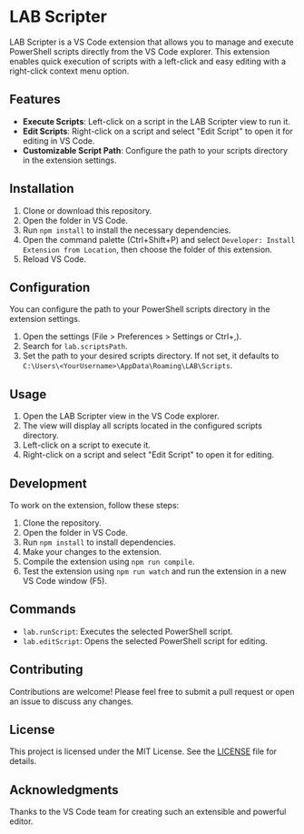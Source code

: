 # LAB Scripter

LAB Scripter is a VS Code extension that allows you to manage and execute PowerShell scripts directly from the VS Code explorer. This extension enables quick execution of scripts with a left-click and easy editing with a right-click context menu option.

## Features

- **Execute Scripts**: Left-click on a script in the LAB Scripter view to run it.
- **Edit Scripts**: Right-click on a script and select "Edit Script" to open it for editing in VS Code.
- **Customizable Script Path**: Configure the path to your scripts directory in the extension settings.

## Installation

1. Clone or download this repository.
2. Open the folder in VS Code.
3. Run `npm install` to install the necessary dependencies.
4. Open the command palette (Ctrl+Shift+P) and select `Developer: Install Extension from Location`, then choose the folder of this extension.
5. Reload VS Code.

## Configuration

You can configure the path to your PowerShell scripts directory in the extension settings.

1. Open the settings (File > Preferences > Settings or Ctrl+,).
2. Search for `lab.scriptsPath`.
3. Set the path to your desired scripts directory. If not set, it defaults to `C:\Users\<YourUsername>\AppData\Roaming\LAB\Scripts`.

## Usage

1. Open the LAB Scripter view in the VS Code explorer.
2. The view will display all scripts located in the configured scripts directory.
3. Left-click on a script to execute it.
4. Right-click on a script and select "Edit Script" to open it for editing.

## Development

To work on the extension, follow these steps:

1. Clone the repository.
2. Open the folder in VS Code.
3. Run `npm install` to install dependencies.
4. Make your changes to the extension.
5. Compile the extension using `npm run compile`.
6. Test the extension using `npm run watch` and run the extension in a new VS Code window (F5).

## Commands

- `lab.runScript`: Executes the selected PowerShell script.
- `lab.editScript`: Opens the selected PowerShell script for editing.

## Contributing

Contributions are welcome! Please feel free to submit a pull request or open an issue to discuss any changes.

## License

This project is licensed under the MIT License. See the [LICENSE](LICENSE) file for details.

## Acknowledgments

Thanks to the VS Code team for creating such an extensible and powerful editor.

